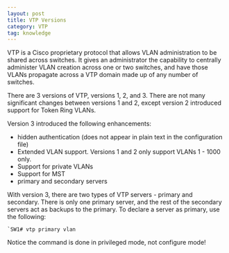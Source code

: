 ```yaml
---
layout: post
title: VTP Versions
category: VTP
tag: knowledge
---
```

VTP is a Cisco proprietary protocol that allows VLAN administration to be shared across switches. It gives an administrator the capability to centrally administer VLAN creation across one or two switches, and have those VLANs propagate across a VTP domain made up of any number of switches.


There are 3 versions of VTP, versions 1, 2, and 3.  There are not many significant changes between versions 1 and 2, except version 2 introduced support for Token Ring VLANs.

Version 3 introduced the following enhancements:
- hidden authentication (does not appear in plain text in the configuration file)
- Extended VLAN support. Versions 1 and 2 only support VLANs 1 - 1000 only.
- Support for private VLANs
- Support for MST
- primary and secondary servers

With version 3, there are two types of VTP servers - primary and secondary. There is only one primary server, and the rest of the secondary servers act as backups to the primary. To declare a server as primary, use the following:
```
`SW1# vtp primary vlan
```
Notice the command is done in privileged mode, not configure mode!